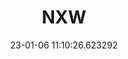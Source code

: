 ---
date: 23-01-06 11:10:26.623292
excerpt: NEXTWORKS
header:
  teaser: https://via.placeholder.com/200x200.png
order: 3
sidebar:
- image: https://via.placeholder.com/350x250.png
  image_alt: logo
  text: TBC
  title: Role
title: NXW
---